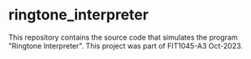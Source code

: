 # ringtone_interpreter
This repository contains the source code that simulates the program "Ringtone Interpreter". This project was part of FIT1045-A3 Oct-2023.
